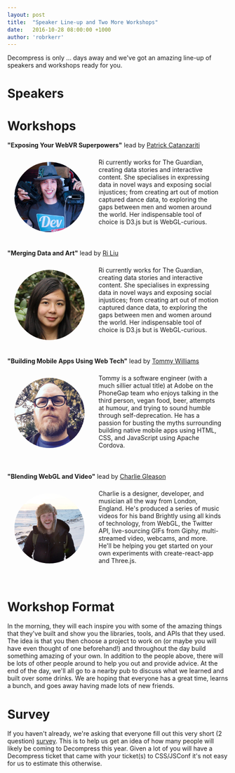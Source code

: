 ```yaml
---
layout: post
title:  "Speaker Line-up and Two More Workshops"
date:   2016-10-28 08:00:00 +1000
author: 'robrkerr'
---
```


Decompress is only ... days away and we've got an amazing line-up of speakers and workshops ready for you. 

# Speakers



# Workshops

**"Exposing Your WebVR Superpowers"**
lead by [Patrick Catanzariti](http://www.patrickcatanzariti.com) 

<div style="display: flex">
  <div style="flex-shrink: 0; flex-align: flex-start">
    <img style="margin: 16px; width: 160px; height: 160px; border-radius: 80px" src="/assets/images/workshop-patrick.jpg" />
  </div>
  <div style="padding: 8px 16px 40px">
    Ri currently works for The Guardian, creating data stories and interactive content. She specialises in expressing data in novel ways and exposing social injustices; from creating art out of motion captured dance data, to exploring the gaps between men and women around the world. Her indispensable tool of choice is D3.js but is WebGL-curious.
  </div>
</div>

**"Merging Data and Art"**
lead by [Ri Liu](https://twitter.com/riblah) 

<div style="display: flex">
  <div style="flex-shrink: 0; flex-align: flex-start">
    <img style="margin: 16px; width: 160px; height: 160px; border-radius: 80px" src="/assets/images/workshop-ri.jpg" />
  </div>
  <div style="padding: 8px 16px 40px">
    Ri currently works for The Guardian, creating data stories and interactive content. She specialises in expressing data in novel ways and exposing social injustices; from creating art out of motion captured dance data, to exploring the gaps between men and women around the world. Her indispensable tool of choice is D3.js but is WebGL-curious.
  </div>
</div>

**"Building Mobile Apps Using Web Tech"**
lead by [Tommy Williams](https://twitter.com/theRealDevgeeks) 

<div style="display: flex">
  <div style="flex-shrink: 0; flex-align: flex-start">
    <img style="margin: 16px; width: 160px; height: 160px; border-radius: 80px" src="/assets/images/workshop-tommy.jpg" />
  </div>
  <div style="padding: 8px 16px 40px">
    Tommy is a software engineer (with a much sillier actual title) at Adobe on the PhoneGap team who enjoys talking in the third person, vegan food, beer, attempts at humour, and trying to sound humble through self-deprecation. He has a passion for busting the myths surrounding building native mobile apps using HTML, CSS, and JavaScript using Apache Cordova.
  </div>
</div>

**"Blending WebGL and Video"**
lead by [Charlie Gleason](https://twitter.com/superhighfives)

<div style="display: flex">
  <div style="flex-shrink: 0; flex-align: flex-start">
    <img style="margin: 16px; width: 160px; height: 160px; border-radius: 80px" src="/assets/images/workshop-charlie.jpg" />
  </div>
  <div style="padding: 8px 16px 40px">
    Charlie is a designer, developer, and musician all the way from London, England. He's produced a series of music videos for his band Brightly using all kinds of technology, from WebGL, the Twitter API, live-sourcing GIFs from Giphy, multi-streamed video, webcams, and more. He'll be helping you get started on your own experiments with create-react-app and Three.js.
  </div>
</div>

# Workshop Format

In the morning, they will each inspire you with some of the amazing things that they've built and show you the libraries, tools, and APIs that they used. The idea is that you then choose a project to work on (or maybe you will have even thought of one beforehand!) and throughout the day build something amazing of your own. In addition to the people above, there will be lots of other people around to help you out and provide advice. At the end of the day, we'll all go to a nearby pub to discuss what we learned and built over some drinks. We are hoping that everyone has a great time, learns a bunch, and goes away having made lots of new friends.

# Survey

If you haven't already, we're asking that everyone fill out this very short (2 question) [survey](https://docs.google.com/forms/d/e/1FAIpQLSeOdQmNC-0l7-2DBne9QcBkTK1AyeSYR_9Av53csM3YPgmUhA/viewform). This is to help us get an idea of how many people will likely be coming to Decompress this year. Given a lot of you will have a Decompress ticket that came with your ticket(s) to CSS/JSConf it's not easy for us to estimate this otherwise.

